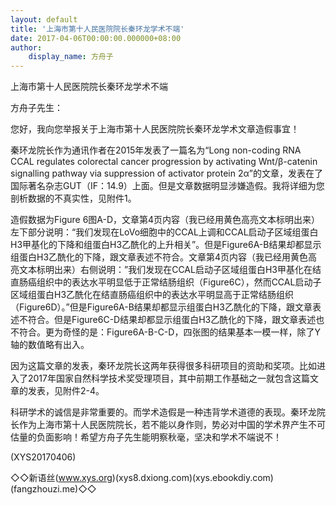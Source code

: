 ```yaml
---
layout: default
title: '上海市第十人民医院院长秦环龙学术不端'
date: 2017-04-06T00:00:00.000000+08:00
author:
    display_name: 方舟子
---
```


上海市第十人民医院院长秦环龙学术不端

方舟子先生：

您好，我向您举报关于上海市第十人民医院院长秦环龙学术文章造假事宜！

秦环龙院长作为通讯作者在2015年发表了一篇名为“Long non-coding RNA CCAL regulates colorectal cancer progression by activating Wnt/β-catenin signalling pathway via suppression of activator protein 2α”的文章，发表在了国际著名杂志GUT（IF：14.9）上面。但是文章数据明显涉嫌造假。我将详细为您剖析数据的不真实性，见附件1。

造假数据为Figure 6图A-D，文章第4页内容（我已经用黄色高亮文本标明出来）左下部分说明：“我们发现在LoVo细胞中的CCAL上调和CCAL启动子区域组蛋白H3甲基化的下降和组蛋白H3乙酰化的上升相关”。但是Figure6A-B结果却都显示组蛋白H3乙酰化的下降，跟文章表述不符合。文章第4页内容（我已经用黄色高亮文本标明出来）右侧说明：”我们发现在CCAL启动子区域组蛋白H3甲基化在结直肠癌组织中的表达水平明显低于正常结肠组织（Figure6C），然而CCAL启动子区域组蛋白H3乙酰化在结直肠癌组织中的表达水平明显高于正常结肠组织（Figure6D）。”但是Figure6A-B结果却都显示组蛋白H3乙酰化的下降，跟文章表述不符合。但是Figure6C-D结果却都显示组蛋白H3乙酰化的下降，跟文章表述也不符合。更为奇怪的是：Figure6A-B-C-D，四张图的结果基本一模一样，除了Y轴的数值略有出入。

因为这篇文章的发表，秦环龙院长这两年获得很多科研项目的资助和奖项。比如进入了2017年国家自然科学技术奖受理项目，其中前期工作基础之一就包含这篇文章的发表，见附件2-4。

科研学术的诚信是非常重要的。而学术造假是一种违背学术道德的表现。秦环龙院长作为上海市第十人民医院院长，若不能以身作则，势必对中国的学术界产生不可估量的负面影响！希望方舟子先生能明察秋毫，坚决和学术不端说不！

(XYS20170406)

◇◇新语丝(www.xys.org)(xys8.dxiong.com)(xys.ebookdiy.com)(fangzhouzi.me)◇◇

